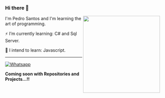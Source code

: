 
### Hi there 👋
<img src="https://user-images.githubusercontent.com/66256107/103182834-3fa07100-488d-11eb-9d6f-036149d9c8f3.png" width="250px" height="250px" align="right">

I'm Pedro Santos and I'm learning the art of programming.

⚡ I’m currently learning: C# and Sql Server.

🔭 I intend to learn: Javascript.

---
[![Whatsapp](https://img.shields.io/badge/Whatsapp-Pedro%20Santos-green)](https://api.whatsapp.com/send?phone=5516988347470)


**Coming soon with Repositories and Projects...!!**
